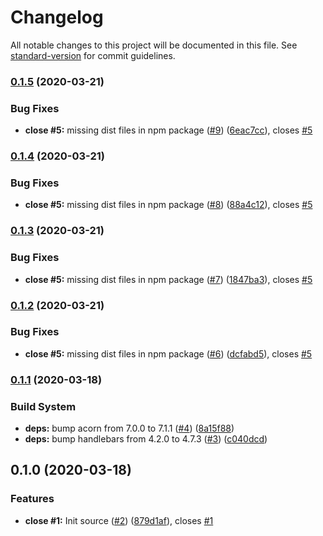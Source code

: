 # Changelog

All notable changes to this project will be documented in this file. See [standard-version](https://github.com/conventional-changelog/standard-version) for commit guidelines.

### [0.1.5](https://github.com/boringcodes/utils/compare/v0.1.4...v0.1.5) (2020-03-21)


### Bug Fixes

* **close #5:** missing dist files in npm package ([#9](https://github.com/boringcodes/utils/issues/9)) ([6eac7cc](https://github.com/boringcodes/utils/commit/6eac7cc)), closes [#5](https://github.com/boringcodes/utils/issues/5)



### [0.1.4](https://github.com/boringcodes/utils/compare/v0.1.3...v0.1.4) (2020-03-21)


### Bug Fixes

* **close #5:** missing dist files in npm package ([#8](https://github.com/boringcodes/utils/issues/8)) ([88a4c12](https://github.com/boringcodes/utils/commit/88a4c12)), closes [#5](https://github.com/boringcodes/utils/issues/5)



### [0.1.3](https://github.com/boringcodes/utils/compare/v0.1.2...v0.1.3) (2020-03-21)


### Bug Fixes

* **close #5:** missing dist files in npm package ([#7](https://github.com/boringcodes/utils/issues/7)) ([1847ba3](https://github.com/boringcodes/utils/commit/1847ba3)), closes [#5](https://github.com/boringcodes/utils/issues/5)



### [0.1.2](https://github.com/boringcodes/utils/compare/v0.1.1...v0.1.2) (2020-03-21)


### Bug Fixes

* **close #5:** missing dist files in npm package ([#6](https://github.com/boringcodes/utils/issues/6)) ([dcfabd5](https://github.com/boringcodes/utils/commit/dcfabd5)), closes [#5](https://github.com/boringcodes/utils/issues/5)



### [0.1.1](https://github.com/boringcodes/utils/compare/v0.1.0...v0.1.1) (2020-03-18)


### Build System

* **deps:** bump acorn from 7.0.0 to 7.1.1 ([#4](https://github.com/boringcodes/utils/issues/4)) ([8a15f88](https://github.com/boringcodes/utils/commit/8a15f88))
* **deps:** bump handlebars from 4.2.0 to 4.7.3 ([#3](https://github.com/boringcodes/utils/issues/3)) ([c040dcd](https://github.com/boringcodes/utils/commit/c040dcd))



## 0.1.0 (2020-03-18)


### Features

* **close #1:** Init source ([#2](https://github.com/boringcodes/utils/issues/2)) ([879d1af](https://github.com/boringcodes/utils/commit/879d1af)), closes [#1](https://github.com/boringcodes/utils/issues/1)
